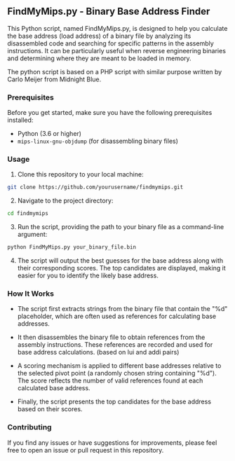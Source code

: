 ## FindMyMips.py - Binary Base Address Finder

This Python script, named FindMyMips.py, is designed to help you calculate the base address (load address) of a binary file by analyzing its disassembled code and searching for specific patterns in the assembly instructions. It can be particularly useful when reverse engineering binaries and determining where they are meant to be loaded in memory.

The python script is based on a PHP script with similar purpose written by Carlo Meijer from Midnight Blue.

### Prerequisites

Before you get started, make sure you have the following prerequisites installed:

- Python (3.6 or higher)
- `mips-linux-gnu-objdump` (for disassembling binary files)

### Usage

1. Clone this repository to your local machine:

```bash
git clone https://github.com/yourusername/findmymips.git
```

2. Navigate to the project directory:

```bash
cd findmymips
```

3. Run the script, providing the path to your binary file as a command-line argument:

```bash
python FindMyMips.py your_binary_file.bin
```

4. The script will output the best guesses for the base address along with their corresponding scores. The top candidates are displayed, making it easier for you to identify the likely base address.

### How It Works

- The script first extracts strings from the binary file that contain the "%d" placeholder, which are often used as references for calculating base addresses.

- It then disassembles the binary file to obtain references from the assembly instructions. These references are recorded and used for base address calculations. (based on lui and addi pairs)

- A scoring mechanism is applied to different base addresses relative to the selected pivot point (a randomly chosen string containing "%d"). The score reflects the number of valid references found at each calculated base address.

- Finally, the script presents the top candidates for the base address based on their scores.

### Contributing

If you find any issues or have suggestions for improvements, please feel free to open an issue or pull request in this repository.
